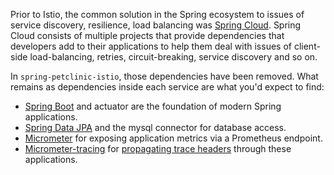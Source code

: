 
Prior to Istio, the common solution in the Spring ecosystem to issues of service discovery, resilience, load balancing was [Spring Cloud](https://spring.io/projects/spring-cloud).  Spring Cloud consists of multiple projects that provide dependencies that developers add to their applications to help them deal with issues of client-side load-balancing, retries, circuit-breaking, service discovery and so on.

In `spring-petclinic-istio`, those dependencies have been removed.  What remains as dependencies inside each service are what you'd expect to find:

- [Spring Boot](https://spring.io/projects/spring-boot) and actuator are the foundation of modern Spring applications.
- [Spring Data JPA](https://spring.io/projects/spring-data-jpa) and the mysql connector for database access.
- [Micrometer](https://micrometer.io/) for exposing application metrics via a Prometheus endpoint.
- [Micrometer-tracing](https://docs.micrometer.io/tracing/reference/) for [propagating trace headers](https://istio.io/latest/docs/tasks/observability/distributed-tracing/overview/) through these applications.


